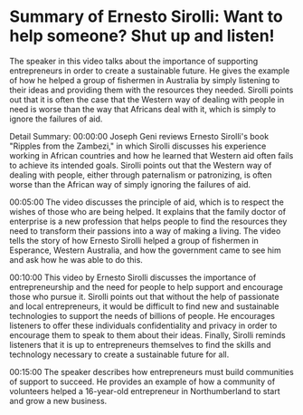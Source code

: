 # Summary of Ernesto Sirolli: Want to help someone? Shut up and listen!

The speaker in this video talks about the importance of supporting entrepreneurs in order to create a sustainable future. He gives the example of how he helped a group of fishermen in Australia by simply listening to their ideas and providing them with the resources they needed. Sirolli points out that it is often the case that the Western way of dealing with people in need is worse than the way that Africans deal with it, which is simply to ignore the failures of aid.

Detail Summary: 
00:00:00
Joseph Geni reviews Ernesto Sirolli's book "Ripples from the Zambezi," in which Sirolli discusses his experience working in African countries and how he learned that Western aid often fails to achieve its intended goals. Sirolli points out that the Western way of dealing with people, either through paternalism or patronizing, is often worse than the African way of simply ignoring the failures of aid.

00:05:00
The video discusses the principle of aid, which is to respect the wishes of those who are being helped. It explains that the family doctor of enterprise is a new profession that helps people to find the resources they need to transform their passions into a way of making a living. The video tells the story of how Ernesto Sirolli helped a group of fishermen in Esperance, Western Australia, and how the government came to see him and ask how he was able to do this.

00:10:00
This video by Ernesto Sirolli discusses the importance of entrepreneurship and the need for people to help support and encourage those who pursue it. Sirolli points out that without the help of passionate and local entrepreneurs, it would be difficult to find new and sustainable technologies to support the needs of billions of people. He encourages listeners to offer these individuals confidentiality and privacy in order to encourage them to speak to them about their ideas. Finally, Sirolli reminds listeners that it is up to entrepreneurs themselves to find the skills and technology necessary to create a sustainable future for all.

00:15:00
The speaker describes how entrepreneurs must build communities of support to succeed. He provides an example of how a community of volunteers helped a 16-year-old entrepreneur in Northumberland to start and grow a new business.


